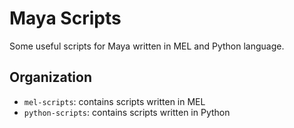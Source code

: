 # Maya Scripts
Some useful scripts for Maya written in MEL and Python language.

## Organization
* `mel-scripts`: contains scripts written in MEL
* `python-scripts`: contains scripts written in Python
